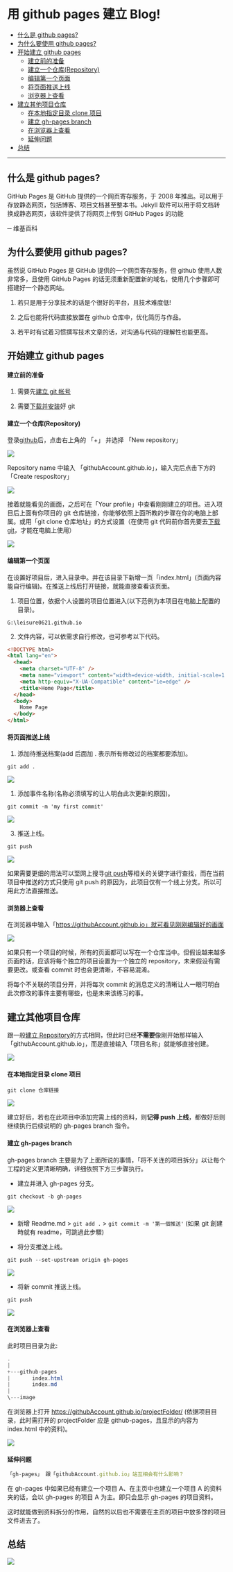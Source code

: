 <h1>用 github pages 建立 Blog!</h1>

- [什么是 github pages?](#s1)
- [为什么要使用 github pages?](#s2)
- [开始建立 github pages](#s3)
  - [建立前的准备](#s4)
  - [建立一个仓库(Repository)](#s5)
  - [编辑第一个页面](#s6)
  - [将页面推送上线](#s7)
  - [浏览器上查看](#s8)
- [建立其他项目仓库](#s9)
  - [在本地指定目录 clone 项目](#s10)
  - [建立 gh-pages branch](#s11)
  - [在浏览器上查看](#s12)
  - [延伸问题](#s13)
- [总结](#s14)

---

## 什么是 github pages?<span id="s1"/>

GitHub Pages 是 GitHub 提供的一个网页寄存服务，于 2008 年推出。可以用于存放静态网页，包括博客、项目文档甚至整本书。Jekyll 软件可以用于将文档转换成静态网页，该软件提供了将网页上传到 GitHub Pages 的功能

─ 维基百科

## 为什么要使用 github pages?<span id="s2"/>

虽然说 GitHub Pages 是 GitHub 提供的一个网页寄存服务，但 github 使用人数非常多，且使用 GitHub Pages 的话无须重新配置新的域名，使用几个步骤即可搭建好一个静态网站。

1. 若只是用于分享技术的话是个很好的平台，且技术难度低!

2. 之后也能将代码直接放置在 github 仓库中，优化简历与作品。

3. 若平时有试着习惯撰写技术文章的话，对沟通与代码的理解性也能更高。

## 开始建立 github pages<span id="s3"/>

#### 建立前的准备<span id="s4"/>

1. 需要先[建立 git 帐号](https://github.com/)

2. 需要[下载并安装](https://git-scm.com/downloads)好 git

#### 建立一个仓库(Repository)<span id="s5"/>

登录[github](https://github.com/)后，点击右上角的 「+」 并选择 「New repository」

<img src="./image/1-16_02.png" />

Repository name 中输入 「githubAccount.github.io」，输入完后点击下方的 「Create resposltory」

<img src="./image/1-16_01.png" />

接着就能看见的画面，之后可在「Your profile」中查看刚刚建立的项目。进入项目后上面有你项目的 git 仓库链接，你能够依照上面所教的步骤在你的电脑上部属。或用「git clone 仓库地址」的方式设置（在使用 git 代码前你首先要去[下载 git](https://git-scm.com/downloads)，才能在电脑上使用）

<img src="./image/1-16_03.png" />

#### 编辑第一个页面<span id="s6"/>

在设置好项目后，进入目录中。并在该目录下新增一页「index.html」(页面内容能自行编辑)。在推送上线后打开链接，就能直接查看该页面。

1. 项目位置，依据个人设置的项目位置进入(以下范例为本项目在电脑上配置的目录)。

```git
G:\leisure0621.github.io
```

2. 文件内容，可以依需求自行修改，也可参考以下代码。

```html
<!DOCTYPE html>
<html lang="en">
  <head>
    <meta charset="UTF-8" />
    <meta name="viewport" content="width=device-width, initial-scale=1.0" />
    <meta http-equiv="X-UA-Compatible" content="ie=edge" />
    <title>Home Page</title>
  </head>
  <body>
    Home Page
  </body>
</html>
```

#### 将页面推送上线<span id="s7"/>

1. 添加待推送档案(add 后面加 . 表示所有修改过的档案都要添加)。

```git
git add .
```

<img src="./image/1-16_08.png" />

1. 添加事件名称(名称必须填写的让人明白此次更新的原因)。

```git
git commit -m 'my first commit'
```

<img src="./image/1-16_09.png" />

3. 推送上线。

```git
git push
```

<img src="./image/1-16_10.png" />

如果需要更细的用法可以至网上搜寻[git push](https://blog.csdn.net/qq_37577660/article/details/78565899)等相关的关键字进行查找，而在当前项目中推送的方式只使用 git push 的原因为，此项目仅有一个线上分支。所以可用此方法直接推送。

#### 浏览器上查看<span id="s8"/>

在浏览器中输入「https://githubAccount.github.io」就可看见刚刚编辑好的画面

<img src="./image/1-16_06.png" />

如果只有一个项目的时候，所有的页面都可以写在一个仓库当中。但假设越来越多页面的话，应该将每个独立的项目设置为一个独立的 repository，未来假设有需要更改。或查看 commit 时也会更清晰，不容易混淆。

将每个不关联的项目分开，并将每次 commit 的消息定义的清晰让人一眼可明白此次修改的事件主要有哪些，也是未来该练习的事。

## 建立其他项目仓库<span id="s9"/>

跟一般[建立 Repository](https://github.com/new)的方式相同，但此时已经**不需要**像刚开始那样输入「githubAccount.github.io」，而是直接输入「项目名称」就能够直接创建。

<img src="./image/1-16_04.png" />

#### 在本地指定目录 clone 项目<span id="s10"/>

```git
git clone 仓库链接
```

<img src="./image/1-16_11.png" />

建立好后，若也在此项目中添加完需上线的资料，则**记得 push 上线**，都做好后则继续执行后续说明的 gh-pages branch 指令。

#### 建立 gh-pages branch<span id="s11"/>

gh-pages branch 主要是为了上面所说的事情，「将不关连的项目拆分」以让每个工程的定义更清晰明确，详细依照下方三步骤执行。

- 建立并进入 gh-pages 分支。

```git
git checkout -b gh-pages
```

<img src="./image/1-16_07.png" />

- 新增 Readme.md > `git add .` > `git commit -m '第一個推送'` (如果 git 創建時就有 readme，可跳過此步驟)

- 将分支推送上线。

```git
git push --set-upstream origin gh-pages
```

<img src="./image/1-16_05.png" />

- 将新 commit 推送上线。

```git
git push
```

<img src="./image/1-16_10.png" />

#### 在浏览器上查看<span id="s12"/>

此时项目目录为此:

```cs
.
|
+---github-pages
|       index.html
|       index.md
|
\---image
```

在浏览器上打开 https://githubAccount.github.io/projectFolder/ (依据项目目录，此时需打开的 projectFolder 应是 github-pages，且显示的内容为 index.html 中的资料)。

<img src="./image/1-16_12.png" />

#### 延伸问题<span id="s13"/>

```js
「gh-pages」 跟「githubAccount.github.io」站互相会有什么影响？
```

在 gh-pages 中如果已经有建立一个项目 A、在主页中也建立一个项目 A 的资料夹的话，会以 gh-pages 的项目 A 为主。即只会显示 gh-pages 的项目资料。

这时就能做到资料拆分的作用，自然的以后也不需要在主页的项目中放多馀的项目文件进去了。

## 总结<span id="s14"/>

<img src="./image/1-16_13.dio.svg" />
